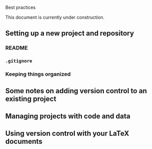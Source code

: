 Best practices

This document is currently under construction.

## Setting up a new project and repository

### README

### `.gitignore`

### Keeping things organized

## Some notes on adding version control to an existing project

## Managing projects with code and data

## Using version control with your LaTeX documents